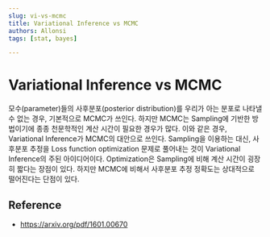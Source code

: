 ```yaml
---
slug: vi-vs-mcmc
title: Variational Inference vs MCMC
authors: Allonsi
tags: [stat, bayes]

---
```


# Variational Inference vs MCMC 

모수(parameter)들의 사후분포(posterior distribution)를 우리가 아는 분포로 나타낼 수 없는 경우, 기본적으로 MCMC가 쓰인다. 하지만 MCMC는 Sampling에 기반한 방법이기에 종종 천문학적인 계산 시간이 필요한 경우가 많다. 이와 같은 경우, Variational Inference가 MCMC의 대안으로 쓰인다. Sampling을 이용하는 대신, 사후분포 추정을 Loss function optimization 문제로 풀어내는 것이 Variational Inference의 주된 아이디어이다. Optimization은 Sampling에 비해 계산 시간이 굉장히 짧다는 장점이 있다. 하지만 MCMC에 비해서 사후분포 추정 정확도는 상대적으로 떨어진다는 단점이 있다.


## Reference
- https://arxiv.org/pdf/1601.00670